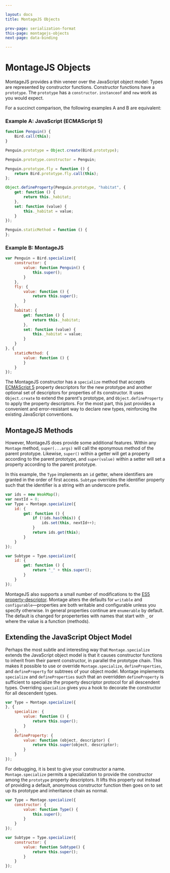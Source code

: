 ```yaml
---

layout: docs
title: MontageJS Objects

prev-page: serialization-format
this-page: montagejs-objects
next-page: data-binding

---
```


# MontageJS Objects

MontageJS provides a thin veneer over the JavaScript object model: Types are represented by constructor functions. Constructor functions have a `prototype`. The `prototype` has a `constructor`. `instanceof` and `new` work as you would expect.

For a succinct comparison, the following examples A and B are equivalent:

### Example A: JavaScript (ECMAScript 5)

```javascript
function Penguin() {
    Bird.call(this);
}

Penguin.prototype = Object.create(Bird.prototype);

Penguin.prototype.constructor = Penguin;

Penguin.prototype.fly = function () {
    return Bird.prototype.fly.call(this);
};

Object.defineProperty(Penguin.prototype, "habitat", {
    get: function () {
        return this._habitat;
    },
    set: function (value) {
        this._habitat = value;
    }
});

Penguin.staticMethod = function () {
};
```

### Example B: MontageJS

```javascript
var Penguin = Bird.specialize({
    constructor: {
        value: function Penguin() {
            this.super();
        }
    },
    fly: {
        value: function () {
            return this.super();
        }
    },
    habitat: {
        get: function () {
            return this._habitat;
        },
        set: function (value) {
            this._habitat = value;
        }
    }
}, {
    staticMethod: {
        value: function () {
        }
    }
});
```

The MontageJS constructor has a `specialize` method that accepts <a href="http://ecma-international.org/ecma-262/5.1/#sec-8.6" target="_blank">ECMAScript 5</a> property descriptors for the new prototype and another optional set of descriptors for properties of its constructor. It uses `Object.create` to extend the parent's prototype, and `Object.defineProperty` to apply the property descriptors. For the most part, this just provides a convenient and error-resistant way to declare new types, reinforcing the existing JavaScript conventions.

## MontageJS Methods
However, MontageJS does provide some additional features. Within any `Montage` method, `super(...args)` will call the eponymous method of the parent prototype. Likewise, `super()` within a getter will get a property according to the parent prototype, and `super(value)` within a setter will set a property according to the parent prototype.

In this example, the `Type` implements an `id` getter, where identifiers are granted in the order of first access. `Subtype` overrides the identifier property such that the identifier is a string with an underscore prefix.

```javascript
var ids = new WeakMap();
var nextId = 0;
var Type = Montage.specialize({
    id: {
        get: function () {
            if (!ids.has(this)) {
                ids.set(this, nextId++);
            }
            return ids.get(this);
        }
    }
});

var Subtype = Type.specialize({
    id: {
        get: function () {
            return "_" + this.super();
        }
    }
});
```

MontageJS also supports a small number of modifications to the <a href="https://developer.mozilla.org/en-US/docs/Web/JavaScript/Reference/Global_Objects/Object/defineProperty" target="_blank">ES5 property-descriptor</a>. Montage alters the defaults for `writable` and `configurable`—properties are both writable and configurable unless you specify otherwise. In general properties continue are `enumerable` by default. The default is changed for properterties with names that start with `_` or where the value is a function (methods).

## Extending the JavaScript Object Model
Perhaps the most subtle and interesting way that `Montage.specialize` extends the JavaScript object model is that it causes constructor functions to inherit from their parent constructor, in parallel the prototype chain. This makes it possible to use or override `Montage.specialize`, `defineProperties`, and `defineProperty` for subtrees of your object model. Montage implements `specialize` and `defineProperties` such that an overridden `defineProperty` is sufficient to specialize the property descriptor protocol for all descendent types. Overriding `specialize` gives you a hook to decorate the constructor for all descendent types.

```javascript
var Type = Montage.specialize({
}, {
    specialize: {
        value: function () {
            return this.super();
        }
    },
    defineProperty: {
        value: function (object, descriptor) {
            return this.super(object, descriptor);
        }
    }
});
```

For debugging, it is best to give your constructor a name. `Montage.specialize` permits a specialization to  provide the constructor among the `prototype` property descriptors. It lifts this property out instead of providing a default, anonymous constructor function then goes on to set up its prototype and inheritance chain as normal.

```javascript
var Type = Montage.specialize({
    constructor: {
        value: function Type() {
            this.super();
        }
    }
});

var Subtype = Type.specialize({
    constructor: {
        value: function Subtype() {
            return this.super();
        }
    }
});
```


